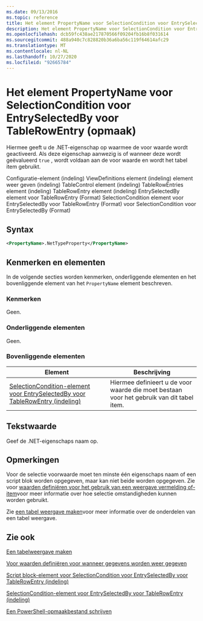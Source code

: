 ```yaml
---
ms.date: 09/13/2016
ms.topic: reference
title: Het element PropertyName voor SelectionCondition voor EntrySelectedBy voor TableRowEntry (opmaak)
description: Het element PropertyName voor SelectionCondition voor EntrySelectedBy voor TableRowEntry (opmaak)
ms.openlocfilehash: dcb59fc438ae217870566f09204fb16b8f031614
ms.sourcegitcommit: 488a940c7c828820b36a6ba56c119f64614afc29
ms.translationtype: MT
ms.contentlocale: nl-NL
ms.lasthandoff: 10/27/2020
ms.locfileid: "92665784"
---
```

# <a name="propertyname-element-for-selectioncondition-for-entryselectedby-for-tablerowentry-format"></a>Het element PropertyName voor SelectionCondition voor EntrySelectedBy voor TableRowEntry (opmaak)

Hiermee geeft u de .NET-eigenschap op waarmee de voor waarde wordt geactiveerd. Als deze eigenschap aanwezig is of wanneer deze wordt geëvalueerd `true` , wordt voldaan aan de voor waarde en wordt het tabel item gebruikt.

Configuratie-element (indeling) ViewDefinitions element (indeling) element weer geven (indeling) TableControl element (indeling) TableRowEntries element (indeling) TableRowEntry element (indeling) EntrySelectedBy element voor TableRowEntry (Format) SelectionCondition element voor EntrySelectedBy voor TableRowEntry (Format) voor SelectionCondition voor EntrySelectedBy (Format)

## <a name="syntax"></a>Syntax

```xml
<PropertyName>.NetTypeProperty</PropertyName>
```

## <a name="attributes-and-elements"></a>Kenmerken en elementen

In de volgende secties worden kenmerken, onderliggende elementen en het bovenliggende element van het `PropertyName` element beschreven.

### <a name="attributes"></a>Kenmerken

Geen.

### <a name="child-elements"></a>Onderliggende elementen

Geen.

### <a name="parent-elements"></a>Bovenliggende elementen

|Element|Beschrijving|
|-------------|-----------------|
|[SelectionCondition-element voor EntrySelectedBy voor TableRowEntry (indeling)](./selectioncondition-element-for-entryselectedby-for-tablecontrol-format.md)|Hiermee definieert u de voor waarde die moet bestaan voor het gebruik van dit tabel item.|

## <a name="text-value"></a>Tekstwaarde

Geef de .NET-eigenschaps naam op.

## <a name="remarks"></a>Opmerkingen

Voor de selectie voorwaarde moet ten minste één eigenschaps naam of een script blok worden opgegeven, maar kan niet beide worden opgegeven. Zie voor [waarden definiëren voor het gebruik van een weergave vermelding of-item](./defining-conditions-for-displaying-data.md)voor meer informatie over hoe selectie omstandigheden kunnen worden gebruikt.

Zie [een tabel weergave maken](./creating-a-table-view.md)voor meer informatie over de onderdelen van een tabel weergave.

## <a name="see-also"></a>Zie ook

[Een tabelweergave maken](./creating-a-table-view.md)

[Voor waarden definiëren voor wanneer gegevens worden weer gegeven](./defining-conditions-for-displaying-data.md)

[Script block-element voor SelectionCondition voor EntrySelectedBy voor TableRowEntry (indeling)](./scriptblock-element-for-selectioncondition-for-entryselectedby-for-tablecontrol-format.md)

[SelectionCondition-element voor EntrySelectedBy voor TableRowEntry (indeling)](./selectioncondition-element-for-entryselectedby-for-tablecontrol-format.md)

[Een PowerShell-opmaakbestand schrijven](./writing-a-powershell-formatting-file.md)
